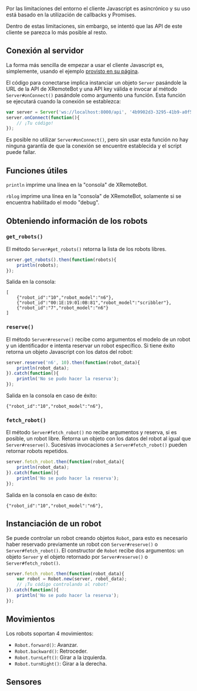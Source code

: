 Por las limitaciones del entorno el cliente Javascript es asincrónico y
su uso está basado en la utilización de callbacks y Promises.

Dentro de estas limitaciones, sin embargo, se intentó que las API de
este cliente se parezca lo más posible al resto.

Conexión al servidor
--------------------

La forma más sencilla de empezar a usar el cliente Javascript es, simplemente,
usando el ejemplo [provisto en su página](/javascript).

El código para conectarse implica instanciar un objeto `Server` pasándole
la URL de la API de XRemoteBot y una API key válida e invocar al método
`Server#onConnect()` pasándole como argumento una función. Esta función
se ejecutará cuando la conexión se establezca:

```javascript
var server = Server('ws://localhost:8000/api', '4b9902d3-3295-41b9-a0f5-8bc2015d0ece');
server.onConnect(function(){
    // ¡Tu código!
});
```

Es posible no utilizar `Server#onConnect()`, pero sin usar esta función no hay
ninguna garantía de que la conexión se encuentre establecida y el script puede
fallar.

Funciones útiles
----------------

`println` imprime una línea en la "consola" de XRemoteBot.

`rblog` imprime una línea en la "consola" de XRemoteBot, solamente si se
encuentra habilitado el modo "debug".

Obteniendo información de los robots
------------------------------------

### `get_robots()`

El método `Server#get_robots()` retorna la lista de los robots libres.

```javascript
server.get_robots().then(function(robots){
    println(robots);
});
```

Salida en la consola:

```
[
    {"robot_id":"10","robot_model":"n6"},
    {"robot_id":"00:1E:19:01:0B:81","robot_model":"scribbler"},
    {"robot_id":"7","robot_model":"n6"}
]
```

### `reserve()`

El método `Server#reserve()` recibe como argumentos el modelo de un robot y
un identificador e intenta reservar un robot específico. Si tiene éxito
retorna un objeto Javascript con los datos del robot:

```javascript
server.reserve('n6', 10).then(function(robot_data){
    println(robot_data);
}).catch(function(){
    println('No se pudo hacer la reserva');
});
```

Salida en la consola en caso de éxito:

```
{"robot_id":"10","robot_model":"n6"},
```

### `fetch_robot()`

El método `Server#fetch_robot()` no recibe argumentos y reserva, si es
posible, un robot libre. Retorna un objeto con los datos del robot al
igual que `Server#reserve()`. Sucesivas
invocaciones a `Server#fetch_robot()` pueden retornar robots repetidos.

```javascript
server.fetch_robot.then(function(robot_data){
    println(robot_data);
}).catch(function(){
    println('No se pudo hacer la reserva');
});
```

Salida en la consola en caso de éxito:

```
{"robot_id":"10","robot_model":"n6"},
```

Instanciación de un robot
-------------------------

Se puede controlar un robot creando objetos `Robot`, para esto es necesario
haber reservado previamente un robot con `Server#reserve()` o
`Server#fetch_robot()`. El constructor de `Robot` recibe dos argumentos: un
objeto `Server` y el objeto retornado por `Server#reserve()` o `Server#fetch_robot()`.

```javascript
server.fetch_robot.then(function(robot_data){
    var robot = Robot.new(server, robot_data);
    // ¡Tu código controlando al robot!
}).catch(function(){
    println('No se pudo hacer la reserva');
});
```

Movimientos
-----------

Los robots soportan 4 movimientos:

* `Robot.forward()`: Avanzar.
* `Robot.backward()`: Retroceder.
* `Robot.turnLeft()`: Girar a la izquierda.
* `Robot.turnRight()`: Girar a la derecha.

Sensores
---------
